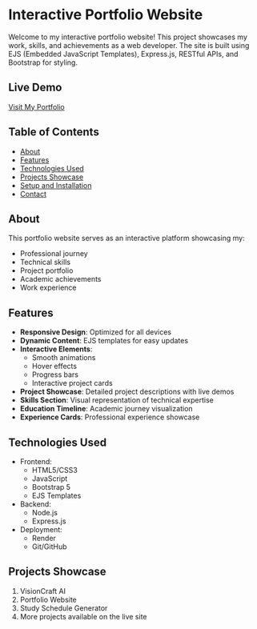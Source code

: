 # Interactive Portfolio Website
Welcome to my interactive portfolio website! This project showcases my work, skills, and achievements as a web developer. The site is built using EJS (Embedded JavaScript Templates), Express.js, RESTful APIs, and Bootstrap for styling.

## Live Demo
[Visit My Portfolio](https://my-portfolio-lfpx.onrender.com)


## Table of Contents
- [About](#about)
- [Features](#features)
- [Technologies Used](#technologies-used)
- [Projects Showcase](#projects-showcase)
- [Setup and Installation](#setup-and-installation)
- [Contact](#contact)

## About
This portfolio website serves as an interactive platform showcasing my:
- Professional journey
- Technical skills
- Project portfolio
- Academic achievements
- Work experience

## Features
- **Responsive Design**: Optimized for all devices
- **Dynamic Content**: EJS templates for easy updates
- **Interactive Elements**: 
  - Smooth animations
  - Hover effects
  - Progress bars
  - Interactive project cards
- **Project Showcase**: Detailed project descriptions with live demos
- **Skills Section**: Visual representation of technical expertise
- **Education Timeline**: Academic journey visualization
- **Experience Cards**: Professional experience showcase

## Technologies Used
- Frontend:
  - HTML5/CSS3
  - JavaScript
  - Bootstrap 5
  - EJS Templates
- Backend:
  - Node.js
  - Express.js
- Deployment:
  - Render
  - Git/GitHub

## Projects Showcase
1. VisionCraft AI
2. Portfolio Website
3. Study Schedule Generator
4. More projects available on the live site

